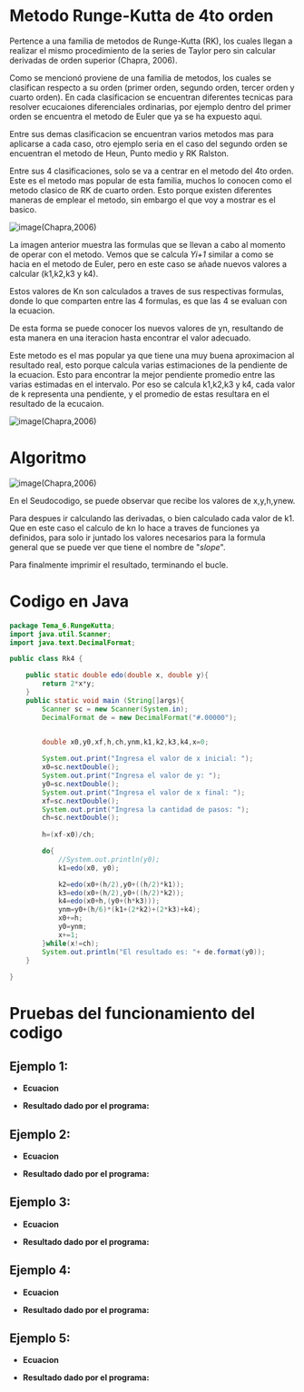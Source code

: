 # Metodo Runge-Kutta de 4to orden

Pertence a una familia de metodos de Runge-Kutta (RK), los cuales llegan a realizar el mismo procedimiento de la series de Taylor pero sin calcular derivadas de orden superior (Chapra, 2006).

Como se mencionó proviene de una familia de metodos, los cuales se clasifican respecto a su orden (primer orden, segundo orden, tercer orden y cuarto orden). En cada clasificacion se encuentran diferentes tecnicas para resolver ecucaiones diferenciales ordinarias, por ejemplo dentro del primer orden se encuentra el metodo de Euler que ya se ha expuesto aqui.

Entre sus demas clasificacion se encuentran varios metodos mas para aplicarse a cada caso, otro ejemplo seria en el caso del segundo orden se encuentran el metodo de Heun, Punto medio y RK Ralston.

Entre sus 4 clasificaciones, solo se va a centrar en el metodo del 4to orden. Este es el metodo mas popular de esta familia, muchos lo conocen como el metodo clasico de RK de cuarto orden. Esto porque existen diferentes maneras de emplear el metodo, sin embargo el que voy a mostrar es el basico.

![image](https://github.com/CristianCHsx/Metodos-Numericos/assets/162630564/c8c0b38f-999e-4e39-8513-974ffa3d956b)(Chapra,2006)

La imagen anterior muestra las formulas que se llevan a cabo al momento de operar con el metodo. Vemos que se calcula _Yi+1_ similar a como se hacia en el metodo de Euler, pero en este caso se añade nuevos valores a calcular (k1,k2,k3 y k4).

Estos valores de Kn son calculados a traves de sus respectivas formulas, donde lo que comparten entre las 4 formulas, es que las 4 se evaluan con la ecuacion.

De esta forma se puede conocer los nuevos valores de yn, resultando de esta manera en una iteracion hasta encontrar el valor adecuado.

Este metodo es el mas popular ya que tiene una muy buena aproximacion al resultado real, esto porque calcula varias estimaciones de la pendiente de la ecuacion. Esto para encontrar la mejor pendiente promedio entre las varias estimadas en el intervalo. Por eso se calcula k1,k2,k3 y k4, cada valor de k representa una pendiente, y el promedio de estas resultara en el resultado de la ecucaion.

![image](https://github.com/CristianCHsx/Metodos-Numericos/assets/162630564/313337de-e476-4ee9-9564-f43492e0459e)(Chapra,2006)

# Algoritmo

![image](https://github.com/CristianCHsx/Metodos-Numericos/assets/162630564/d3a1eafc-def9-491f-9129-d6c15980cd1f)(Chapra,2006)

En el Seudocodigo, se puede observar que recibe los valores de x,y,h,ynew.

Para despues ir calculando las derivadas, o bien calculado cada valor de k1. Que en este caso el calculo de kn lo hace a traves de funciones ya definidos, para solo ir juntado los valores necesarios para la formula general que se puede ver que tiene el nombre de "_slope_". 

Para finalmente imprimir el resultado, terminando el bucle.

# Codigo en Java

```java
package Tema_6.RungeKutta;
import java.util.Scanner;
import java.text.DecimalFormat;

public class Rk4 {

    public static double edo(double x, double y){
        return 2*x*y;
    }
    public static void main (String[]args){
        Scanner sc = new Scanner(System.in);
        DecimalFormat de = new DecimalFormat("#.00000");
        

        double x0,y0,xf,h,ch,ynm,k1,k2,k3,k4,x=0;

        System.out.print("Ingresa el valor de x inicial: ");
        x0=sc.nextDouble();
        System.out.print("Ingresa el valor de y: ");
        y0=sc.nextDouble();
        System.out.print("Ingresa el valor de x final: ");
        xf=sc.nextDouble();
        System.out.print("Ingresa la cantidad de pasos: ");
        ch=sc.nextDouble();
        
        h=(xf-x0)/ch;

        do{
            //System.out.println(y0);
            k1=edo(x0, y0);

            k2=edo(x0+(h/2),y0+((h/2)*k1));
            k3=edo(x0+(h/2),y0+((h/2)*k2));
            k4=edo(x0+h,(y0+(h*k3)));
            ynm=y0+(h/6)*(k1+(2*k2)+(2*k3)+k4);
            x0+=h;
            y0=ynm;
            x+=1;
        }while(x!=ch);
        System.out.println("El resultado es: "+ de.format(y0));
    }
    
}

```

# Pruebas del funcionamiento del codigo

 ## Ejemplo 1:
 - **Ecuacion**

 - **Resultado dado por el programa:**

 ## Ejemplo 2:
 - **Ecuacion**

 - **Resultado dado por el programa:**

 ## Ejemplo 3:
 - **Ecuacion**

 - **Resultado dado por el programa:**

 ## Ejemplo 4:
 - **Ecuacion**

 - **Resultado dado por el programa:**

 ## Ejemplo 5:
 - **Ecuacion**

 - **Resultado dado por el programa:**